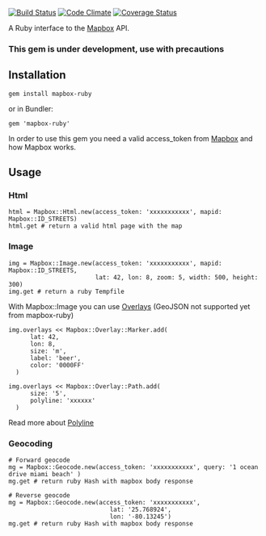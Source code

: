 [![Build Status](https://travis-ci.org/cfiorini/mapbox-ruby.svg?branch=master)](https://travis-ci.org/cfiorini/mapbox-ruby)
[![Code Climate](https://codeclimate.com/github/cfiorini/mapbox-ruby/badges/gpa.svg)](https://codeclimate.com/github/cfiorini/mapbox-ruby)
[![Coverage Status](https://coveralls.io/repos/cfiorini/mapbox-ruby/badge.svg)](https://coveralls.io/r/cfiorini/mapbox-ruby)

A Ruby interface to the [Mapbox](https://www.mapbox.com) API.

### This gem is under development, use with precautions

## Installation

    gem install mapbox-ruby
    
or in Bundler:

	gem 'mapbox-ruby'    

In order to use this gem you need a valid access_token from [Mapbox](https://www.mapbox.com) and how Mapbox works.

## Usage

### Html

	html = Mapbox::Html.new(access_token: 'xxxxxxxxxxx', mapid: Mapbox::ID_STREETS)
	html.get # return a valid html page with the map

### Image

	img = Mapbox::Image.new(access_token: 'xxxxxxxxxxx', mapid: Mapbox::ID_STREETS, 
							lat: 42, lon: 8, zoom: 5, width: 500, height: 300)
	img.get # return a ruby Tempfile
	
With Mapbox::Image	you can use [Overlays](https://www.mapbox.com/developers/api/static/#overlay) (GeoJSON not supported yet from mapbox-ruby)

	img.overlays << Mapbox::Overlay::Marker.add(
          lat: 42,
          lon: 8,
          size: 'm',
          label: 'beer',
          color: '0000FF'
      )

	img.overlays << Mapbox::Overlay::Path.add(
          size: '5',
          polyline: 'xxxxxx' 
      )

Read more about [Polyline](https://developers.google.com/maps/documentation/utilities/polylinealgorithm)

### Geocoding

	# Forward geocode
	mg = Mapbox::Geocode.new(access_token: 'xxxxxxxxxxx', query: '1 ocean drive miami beach' )
	mg.get # return ruby Hash with mapbox body response

	# Reverse geocode	
	mg = Mapbox::Geocode.new(access_token: 'xxxxxxxxxxx',
								lat: '25.768924',
								lon: '-80.13245')
	mg.get # return ruby Hash with mapbox body response